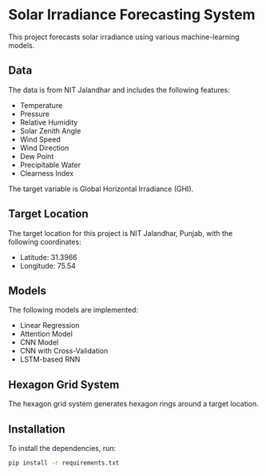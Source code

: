 # Solar Irradiance Forecasting System

This project forecasts solar irradiance using various machine-learning models.

## Data

The data is from NIT Jalandhar and includes the following features:
- Temperature
- Pressure
- Relative Humidity
- Solar Zenith Angle
- Wind Speed
- Wind Direction
- Dew Point
- Precipitable Water
- Clearness Index

The target variable is Global Horizontal Irradiance (GHI).


## Target Location

The target location for this project is NIT Jalandhar, Punjab, with the following coordinates:
- Latitude: 31.3966
- Longitude: 75.54

## Models

The following models are implemented:
- Linear Regression
- Attention Model
- CNN Model
- CNN with Cross-Validation
- LSTM-based RNN


## Hexagon Grid System

The hexagon grid system generates hexagon rings around a target location. 

## Installation

To install the dependencies, run:
```sh
pip install -r requirements.txt

